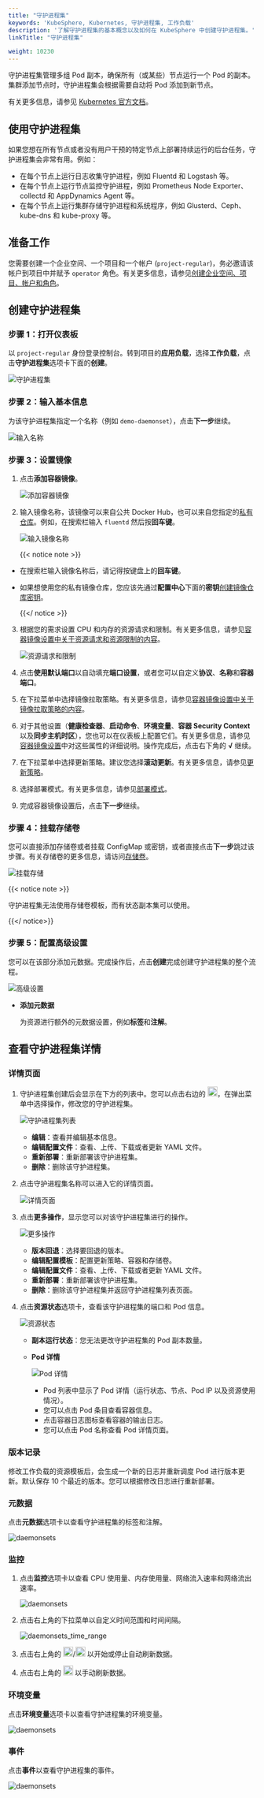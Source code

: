 ```yaml
---
title: "守护进程集"
keywords: 'KubeSphere, Kubernetes, 守护进程集, 工作负载'
description: '了解守护进程集的基本概念以及如何在 KubeSphere 中创建守护进程集。'
linkTitle: "守护进程集"

weight: 10230
---
```


守护进程集管理多组 Pod 副本，确保所有（或某些）节点运行一个 Pod 的副本。集群添加节点时，守护进程集会根据需要自动将 Pod 添加到新节点。

有关更多信息，请参见 [Kubernetes 官方文档](https://kubernetes.io/zh/docs/concepts/workloads/controllers/daemonset/)。

## 使用守护进程集

如果您想在所有节点或者没有用户干预的特定节点上部署持续运行的后台任务，守护进程集会非常有用。例如：

- 在每个节点上运行日志收集守护进程，例如 Fluentd 和 Logstash 等。
- 在每个节点上运行节点监控守护进程，例如 Prometheus Node Exporter、collectd 和 AppDynamics Agent 等。
- 在每个节点上运行集群存储守护进程和系统程序，例如 Glusterd、Ceph、kube-dns 和 kube-proxy 等。

## 准备工作

您需要创建一个企业空间、一个项目和一个帐户 (`project-regular`)，务必邀请该帐户到项目中并赋予 `operator` 角色。有关更多信息，请参见[创建企业空间、项目、帐户和角色](../../../quick-start/create-workspace-and-project/)。

## 创建守护进程集

### 步骤 1：打开仪表板

以 `project-regular` 身份登录控制台。转到项目的**应用负载**，选择**工作负载**，点击**守护进程集**选项卡下面的**创建**。

![守护进程集](/images/docs/zh-cn/project-user-guide/application-workloads/daemonsets/daemonsets.png)

### 步骤 2：输入基本信息

为该守护进程集指定一个名称（例如 `demo-daemonset`），点击**下一步**继续。

![输入名称](/images/docs/zh-cn/project-user-guide/application-workloads/daemonsets/daemonsets_form_1.png)

### 步骤 3：设置镜像

1. 点击**添加容器镜像**。

    ![添加容器镜像](/images/docs/zh-cn/project-user-guide/application-workloads/daemonsets/daemonsets_form_2_container_btn.png)

2. 输入镜像名称，该镜像可以来自公共 Docker Hub，也可以来自您指定的[私有仓库](../../../project-user-guide/configuration/image-registry/)。例如，在搜索栏输入 `fluentd` 然后按**回车键**。

    ![输入镜像名称](/images/docs/zh-cn/project-user-guide/application-workloads/daemonsets/daemonsets_form_2_container_1.png)

    {{< notice note >}}

- 在搜索栏输入镜像名称后，请记得按键盘上的**回车键**。
- 如果想使用您的私有镜像仓库，您应该先通过**配置中心**下面的**密钥**[创建镜像仓库密钥](../../../project-user-guide/configuration/image-registry/)。

    {{</ notice >}}

3. 根据您的需求设置 CPU 和内存的资源请求和限制。有关更多信息，请参见[容器镜像设置中关于资源请求和资源限制的内容](../../../project-user-guide/application-workloads/container-image-settings/#添加容器镜像)。

    ![资源请求和限制](/images/docs/zh-cn/project-user-guide/application-workloads/daemonsets/daemonset-request-limit.png)

4. 点击**使用默认端口**以自动填充**端口设置**，或者您可以自定义**协议**、**名称**和**容器端口**。

5. 在下拉菜单中选择镜像拉取策略。有关更多信息，请参见[容器镜像设置中关于镜像拉取策略的内容](../../../project-user-guide/application-workloads/container-image-settings/#添加容器镜像)。

6. 对于其他设置（**健康检查器**、**启动命令**、**环境变量**、**容器 Security Context** 以及**同步主机时区**），您也可以在仪表板上配置它们。有关更多信息，请参见[容器镜像设置](../../../project-user-guide/application-workloads/container-image-settings/#添加容器镜像)中对这些属性的详细说明。操作完成后，点击右下角的 **√** 继续。

7. 在下拉菜单中选择更新策略。建议您选择**滚动更新**。有关更多信息，请参见[更新策略](../../../project-user-guide/application-workloads/container-image-settings/#更新策略)。

8. 选择部署模式。有关更多信息，请参见[部署模式](../../../project-user-guide/application-workloads/container-image-settings/#部署模式)。

9. 完成容器镜像设置后，点击**下一步**继续。

### 步骤 4：挂载存储卷

您可以直接添加存储卷或者挂载 ConfigMap 或密钥，或者直接点击**下一步**跳过该步骤。有关存储卷的更多信息，请访问[存储卷](../../../project-user-guide/storage/volumes/#挂载存储卷)。

![挂载存储](/images/docs/zh-cn/project-user-guide/application-workloads/daemonsets/daemonsets_form_3.png)

{{< notice note >}}

守护进程集无法使用存储卷模板，而有状态副本集可以使用。

{{</ notice>}}

### 步骤 5：配置高级设置

您可以在该部分添加元数据。完成操作后，点击**创建**完成创建守护进程集的整个流程。

![高级设置](/images/docs/zh-cn/project-user-guide/application-workloads/daemonsets/daemonsets_form_4.png)

- **添加元数据**

  为资源进行额外的元数据设置，例如**标签**和**注解**。

## 查看守护进程集详情

### 详情页面

1. 守护进程集创建后会显示在下方的列表中。您可以点击右边的 <img src="/images/docs/zh-cn/project-user-guide/application-workloads/daemonsets/three-dots.png" width="20px" />，在弹出菜单中选择操作，修改您的守护进程集。

    ![守护进程集列表](/images/docs/zh-cn/project-user-guide/application-workloads/daemonsets/daemonsets_list.png)

    - **编辑**：查看并编辑基本信息。
    - **编辑配置文件**：查看、上传、下载或者更新 YAML 文件。
    - **重新部署**：重新部署该守护进程集。
    - **删除**：删除该守护进程集。

2. 点击守护进程集名称可以进入它的详情页面。

    ![详情页面](/images/docs/zh-cn/project-user-guide/application-workloads/daemonsets/daemonsets_detail.png)

3. 点击**更多操作**，显示您可以对该守护进程集进行的操作。

    ![更多操作](/images/docs/zh-cn/project-user-guide/application-workloads/daemonsets/daemonsets_detail_operation_btn.png)

    - **版本回退**：选择要回退的版本。
    - **编辑配置模板**：配置更新策略、容器和存储卷。
    - **编辑配置文件**：查看、上传、下载或者更新 YAML 文件。
    - **重新部署**：重新部署该守护进程集。
    - **删除**：删除该守护进程集并返回守护进程集列表页面。

4. 点击**资源状态**选项卡，查看该守护进程集的端口和 Pod 信息。

    ![资源状态](/images/docs/zh-cn/project-user-guide/application-workloads/daemonsets/daemonsets_detail_state.png)

    - **副本运行状态**：您无法更改守护进程集的 Pod 副本数量。
    - **Pod 详情**

      ![Pod 详情](/images/docs/zh-cn/project-user-guide/application-workloads/daemonsets/daemonsets_detail_pod.png)

      - Pod 列表中显示了 Pod 详情（运行状态、节点、Pod IP 以及资源使用情况）。
      - 您可以点击 Pod 条目查看容器信息。
      - 点击容器日志图标查看容器的输出日志。
      - 您可以点击 Pod 名称查看 Pod 详情页面。

### 版本记录

修改工作负载的资源模板后，会生成一个新的日志并重新调度 Pod 进行版本更新。默认保存 10 个最近的版本。您可以根据修改日志进行重新部署。

### 元数据

点击**元数据**选项卡以查看守护进程集的标签和注解。

![daemonsets](/images/docs/zh-cn/project-user-guide/application-workloads/daemonsets/daemonsets_metadata.png)

### 监控

1. 点击**监控**选项卡以查看 CPU 使用量、内存使用量、网络流入速率和网络流出速率。

   ![daemonsets](/images/docs/zh-cn/project-user-guide/application-workloads/daemonsets/daemonsets_monitoring.png)

2. 点击右上角的下拉菜单以自定义时间范围和时间间隔。

   ![daemonsets_time_range](/images/docs/zh-cn/project-user-guide/application-workloads/daemonsets/daemonsets_time_range.png)

3. 点击右上角的 <img src="/images/docs/zh-cn/project-user-guide/application-workloads/daemonsets/daemonsets_autorefresh_start.png" width="20px" />/<img src="/images/docs/zh-cn/project-user-guide/application-workloads/daemonsets/daemonsets_autorefresh_stop.png" width="20px" /> 以开始或停止自动刷新数据。

4. 点击右上角的 <img src="/images/docs/zh-cn/project-user-guide/application-workloads/daemonsets/daemonsets_refresh.png" width="20px" /> 以手动刷新数据。

### 环境变量

点击**环境变量**选项卡以查看守护进程集的环境变量。

![daemonsets](/images/docs/zh-cn/project-user-guide/application-workloads/daemonsets/daemonsets_env_variable.png)

### 事件

点击**事件**以查看守护进程集的事件。

![daemonsets](/images/docs/zh-cn/project-user-guide/application-workloads/daemonsets/daemonsets_events.png)